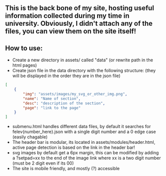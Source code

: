 ## This is the back bone of my site, hosting useful information collected during my time in university. Obviously, I didn't attach any of the files, you can view them on the site itself!

## How to use:

- Create a new directory in assets/ called "data" (or rewrite path in the html pages)
- Create json file in the data directory with the following structure: (they will be displayed in the order they are in the json file)
```json
[
    {
        "img": "assets/images/my_svg_or_other_img.png",
        "name": "Name of section",
        "desc": "description of the section",
        "page": "link to the page"
    }
]
```
- submenu.html handles different data files, by default it searches for felev{number_here}.json with a single digit number and a 0 edge case (easily chagable)
- The header bar is modular, its located in assets/modules/header.html, active page detection is based on the link in the header bar!
- svg images by default get a 6px margin, this can be modified by adding a ?setpad=xx to the end of the image link where xx is a two digit number (must be 2 digit even if its 00)
- The site is mobile friendly, and mostly (?) accessible
